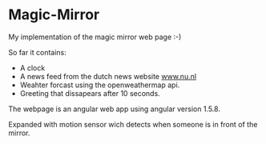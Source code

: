 # Magic-Mirror

My implementation of the magic mirror web page :-)

So far it contains:
- A clock
- A news feed from the dutch news website www.nu.nl
- Weahter forcast using the openweathermap api.
- Greeting that dissapears after 10 seconds.

The webpage is an angular web app using angular version 1.5.8.

Expanded with motion sensor wich detects when someone is in front of the mirror.